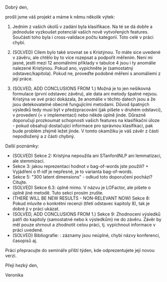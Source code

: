 Dobrý den,

prošli jsme váš projekt a máme k němu několik výtek:

1. Jedním z vašich úkolů v zadání byla klasifikace. Na té se dá dobře a jednoduše vyzkoušet potenciál vašich nově vytvořených features. Součástí toho byla i cross-validace počtu kategorií. Toto celé v práci chybí.

2. (SOLVED) Cílem bylo také srovnat se s Kristýnou. To máte sice uvedené v závěru, ale chtělo by to více rozepsat a podpořit měřením. Není mi jasné, jestli mezi 12 anomálními příklady v tabulce 4 jsou i ty anomálie nalezené Kristýnou. Pokud ano, vypíchněte je (samostatný odstavec/kapitola). Pokud ne, proveďte podobné měření s anomáliemi z její práce.

3. (SOLVED, ADD CONCLUSIONS FROM 1.) Možná je to jen nešikovná formulace (první odstavec závěru), ale data ani metody špatné nejsou. Kristýna ve své práci dokázala, že anomálie v těchto datech jsou a že jsou detekovatelné obecně fungujícími metodami. Důvod špatných výsledků tedy musí být v předzpracování (jak píšete v druhém odstavci), v provedení (= v implementaci) nebo někde úplně jinde. Důrazně doporučuji prozkoumat schopnosti vašich features na klasifikační úloze - pokud obsahují dostačující informace pro správnou klasifikaci, pak bude problém zřejmě ležet jinde. V tomto okamžiku je váš závěr z části nepodložený a z části chybný.

Další poznámky:
- (SOLVED) Sekce 2: Kristýna nepoužila ani STanfordNLP ani lemmatizaci, ale stemmizaci.
- Sekce 3: jakou reprezentaci hodnot v bag-of-words jste použili? + Vyjádření o tf-idf je nepřesné, je to varianta bag-of-words.
- Sekce 5: "300 latent dimensions" - odkud toto doporučení pochází? Citujte. 
- (SOLVED) Sekce 6.3: úplně mimo. V názvu je LOFactor, ale píšete o úplně jiné metodě. Tuto sekci prosím zrušte.
- (THERE WILL BE NEW RESULTS - NON-RELEVANT NOW) Sekce 8: Pokud mluvíte o konkrétní recenzi (třetí odstavec kapitoly 8), tak je dobré ji v práci ukázat.
- (SOLVED, ADD CONCLUSIONS FROM 1.) Sekce 9: Zhodnocení výsledků patří do kapitoly (samostatné nebo k výsledkům) ne do závěru. Závěr by měl pouze shrnout a zhodnotit celou práci, tj. vypíchnout informace v práci uvedené.
- (SOLVED) Bibliografie: : záznamy jsou neúplné, chybí názvy konferencí, časopisů aj.

Práci přepracujte do semináře příští týden, kde odprezentujete její novou verzi.

Přeji hezký den,

Veronika
